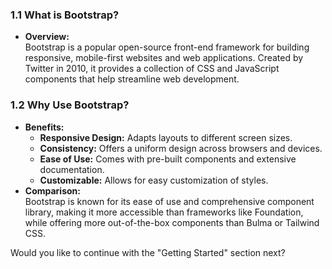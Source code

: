 ### 1.1 **What is Bootstrap?**
   - **Overview:**  
     Bootstrap is a popular open-source front-end framework for building responsive, mobile-first websites and web applications. Created by Twitter in 2010, it provides a collection of CSS and JavaScript components that help streamline web development.

### 1.2 **Why Use Bootstrap?**
   - **Benefits:**
     - **Responsive Design:** Adapts layouts to different screen sizes.
     - **Consistency:** Offers a uniform design across browsers and devices.
     - **Ease of Use:** Comes with pre-built components and extensive documentation.
     - **Customizable:** Allows for easy customization of styles.
   - **Comparison:**  
     Bootstrap is known for its ease of use and comprehensive component library, making it more accessible than frameworks like Foundation, while offering more out-of-the-box components than Bulma or Tailwind CSS.

Would you like to continue with the "Getting Started" section next?
<!--stackedit_data:
eyJoaXN0b3J5IjpbLTEzNjkzNzY5OTEsNzMwOTk4MTE2XX0=
-->